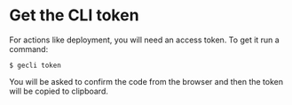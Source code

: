 # Get the CLI token

For actions like deployment, you will need an access token. To get it run a command:

```shell
$ gecli token
```

You will be asked to confirm the code from the browser and then the token will be copied to clipboard.
